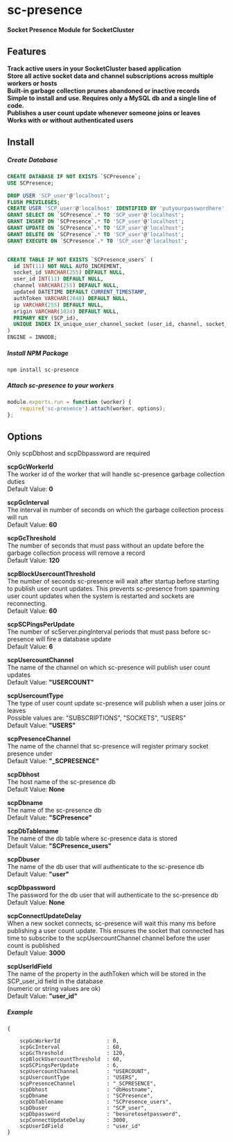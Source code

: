 # sc-presence
#### Socket Presence Module for SocketCluster

## Features
**Track active users in your SocketCluster based application**<br/>
**Store all active socket data and channel subscriptions across multiple workers or hosts**<br/>
**Built-in garbage collection prunes abandoned or inactive records**<br/>
**Simple to install and use.  Requires only a MySQL db and a single line of code.**<br/>
**Publishes a user count update whenever someone joins or leaves**<br/>
**Works with or without authenticated users**<br/>


## Install

##### Create Database

```sql
CREATE DATABASE IF NOT EXISTS `SCPresence`;
USE SCPresence;

DROP USER 'SCP_user'@'localhost';
FLUSH PRIVILEGES;
CREATE USER 'SCP_user'@'localhost' IDENTIFIED BY 'putyourpasswordhere';
GRANT SELECT ON `SCPresence`.* TO 'SCP_user'@'localhost'; 
GRANT INSERT ON `SCPresence`.* TO 'SCP_user'@'localhost'; 
GRANT UPDATE ON `SCPresence`.* TO 'SCP_user'@'localhost'; 
GRANT DELETE ON `SCPresence`.* TO 'SCP_user'@'localhost'; 
GRANT EXECUTE ON `SCPresence`.* TO 'SCP_user'@'localhost'; 


CREATE TABLE IF NOT EXISTS `SCPresence_users` (
  id INT(11) NOT NULL AUTO_INCREMENT,
  socket_id VARCHAR(255) DEFAULT NULL,
  user_id INT(11) DEFAULT NULL,
  channel VARCHAR(255) DEFAULT NULL,
  updated DATETIME DEFAULT CURRENT_TIMESTAMP,
  authToken VARCHAR(2048) DEFAULT NULL,  
  ip VARCHAR(255) DEFAULT NULL,
  origin VARCHAR(1024) DEFAULT NULL,
  PRIMARY KEY (SCP_id),
  UNIQUE INDEX IX_unique_user_channel_socket (user_id, channel, socket_id)
)
ENGINE = INNODB;
```

##### Install NPM Package
```
npm install sc-presence
```

##### Attach sc-presence to your workers
```javascript
module.exports.run = function (worker) {
    require('sc-presence').attach(worker, options);
};
```


## Options 
 Only scpDbhost and scpDbpassword are required

**scpGcWorkerId**<br/>
The worker id of the worker that will handle sc-presence garbage collection duties<br/>
Default Value: **0**<br/>

**scpGcInterval**<br/>
The interval in number of seconds on which the garbage collection process will run<br/>
Default Value: **60**<br/>

**scpGcThreshold**<br/>
The number of seconds that must pass without an update before the garbage collection process will remove a record<br/>
Default Value: **120**<br/>

**scpBlockUsercountThreshold**<br/>
The number of seconds sc-presence will wait after startup before starting to publish user count updates.
This prevents sc-presence from spamming user count updates when the system is restarted and sockets are reconnecting.<br/>
Default Value: **60**<br/>

**scpSCPingsPerUpdate**<br/>
The number of scServer.pingInterval periods that must pass before sc-presence will fire a database update<br/>
Default Value: **6**  <br/>

**scpUsercountChannel** <br/>
The name of the channel on which sc-presence will publish user count updates<br/>
Default Value: **"USERCOUNT"**<br/>

**scpUsercountType**<br/> 
The type of user count update sc-presence will publish when a user joins or leaves<br/>
Possible values are: "SUBSCRIPTIONS", "SOCKETS", "USERS"<br/>
Default Value: **"USERS"**<br/>

**scpPresenceChannel**<br/>
The name of the channel that sc-presence will register primary socket presence under<br/>
Default Value: **"_SCPRESENCE"**<br/>

**scpDbhost**<br/>
The host name of the sc-presence db<br/>
Default Value: **None**<br/>

**scpDbname**<br/>
The name of the sc-presence db<br/>
Default Value: **"SCPresence"**<br/>

**scpDbTablename**<br/>
The name of the db table where sc-presence data is stored<br/>
Default Value: **"SCPresence_users"**<br/>

**scpDbuser**<br/>
The name of the db user that will authenticate to the sc-presence db<br/>
Default Value: **"user"**<br/>

**scpDbpassword**<br/>
The password for the db user that will authenticate to the sc-presence db<br/>
Default Value: **None**<br/>
      
**scpConnectUpdateDelay**<br/>
When a new socket connects, sc-presence will wait this many ms before publishing a user count update. This ensures the socket that connected has time to subscribe to the scpUsercountChannel channel before the user count is published<br/>
Default Value: **3000**<br/>

**scpUserIdField**<br/>
The name of the property in the authToken which will be stored in the SCP_user_id field in the database<br/>
(numeric or string values are ok) <br/>
Default Value: **"user_id"**<br/>

##### Example
```
{
    
    scpGcWorkerId			    : 0,
    scpGcInterval			    : 60, 
    scpGcThreshold			    : 120,
    scpBlockUsercountThreshold	: 60,
    scpSCPingsPerUpdate         : 6,  
    scpUsercountChannel		    : "USERCOUNT",
    scpUsercountType            : "USERS",
    scpPresenceChannel			: "_SCPRESENCE",
    scpDbhost					: "dbHostname",
    scpDbname					: "SCPresence",
    scpDbTablename				: "SCPresence_users",
    scpDbuser					: "SCP_user",
    scpDbpassword				: "besuretosetpassword",        
    scpConnectUpdateDelay		: 3000,
    scpUserIdField              : "user_id"
}
```
